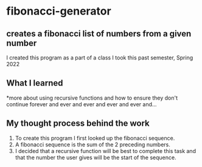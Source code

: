 # fibonacci-generator
 creates a fibonacci list of numbers from a given number
 ---
I created this program as a part of a class I took this past semester, Spring 2022

What I learned
---
*more about using recursive functions and how to ensure they don't continue forever and ever and ever and ever and ever and... 

My thought process behind the work
---
1. To create this program I first looked up the fibonacci sequence.
2. A fibonacci sequence is the sum of the 2 preceding numbers.
3. I decided that a recursive function will be best to complete this task and that the number the user gives will be the start of the sequence. 

